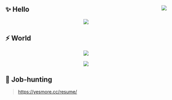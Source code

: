 ## ✨ Hello  <img align='right' src="https://visitor-badge.glitch.me/badge?page_id=yesmore.yesmore" />

<p align='center'>
  <img style="max-width: 100%;" align='middle' src="https://github-readme-stats.vercel.app/api?username=yesmore&show_icons=true&theme=radical" />
</p>  

## ⚡ World

<p align='center'>
  <img style="max-width: 100%;" align='middle' src="https://github-readme-stats.vercel.app/api/pin/?username=yesmore&repo=Different-UI" /><br><br>
  <img style="max-width: 100%;" align='middle' src="https://github-readme-stats.vercel.app/api/top-langs/?username=yesmore&layout=compact" />
</p> 

</p>

## 📖 Job-hunting

> https://yesmore.cc/resume/
